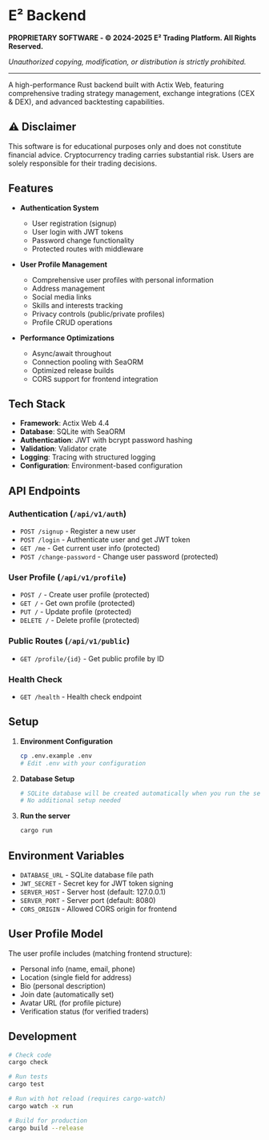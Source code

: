 # E² Backend

**PROPRIETARY SOFTWARE - © 2024-2025 E² Trading Platform. All Rights Reserved.**

*Unauthorized copying, modification, or distribution is strictly prohibited.*

---

A high-performance Rust backend built with Actix Web, featuring comprehensive trading strategy management, exchange integrations (CEX & DEX), and advanced backtesting capabilities.

## ⚠️ Disclaimer

This software is for educational purposes only and does not constitute financial advice. Cryptocurrency trading carries substantial risk. Users are solely responsible for their trading decisions.

## Features

- **Authentication System**
  - User registration (signup)
  - User login with JWT tokens
  - Password change functionality
  - Protected routes with middleware

- **User Profile Management**
  - Comprehensive user profiles with personal information
  - Address management
  - Social media links
  - Skills and interests tracking
  - Privacy controls (public/private profiles)
  - Profile CRUD operations

- **Performance Optimizations**
  - Async/await throughout
  - Connection pooling with SeaORM
  - Optimized release builds
  - CORS support for frontend integration

## Tech Stack

- **Framework**: Actix Web 4.4
- **Database**: SQLite with SeaORM
- **Authentication**: JWT with bcrypt password hashing
- **Validation**: Validator crate
- **Logging**: Tracing with structured logging
- **Configuration**: Environment-based configuration

## API Endpoints

### Authentication (`/api/v1/auth`)
- `POST /signup` - Register a new user
- `POST /login` - Authenticate user and get JWT token
- `GET /me` - Get current user info (protected)
- `POST /change-password` - Change user password (protected)

### User Profile (`/api/v1/profile`)
- `POST /` - Create user profile (protected)
- `GET /` - Get own profile (protected)
- `PUT /` - Update profile (protected)
- `DELETE /` - Delete profile (protected)

### Public Routes (`/api/v1/public`)
- `GET /profile/{id}` - Get public profile by ID

### Health Check
- `GET /health` - Health check endpoint

## Setup

1. **Environment Configuration**
   ```bash
   cp .env.example .env
   # Edit .env with your configuration
   ```

2. **Database Setup**
   ```bash
   # SQLite database will be created automatically when you run the server
   # No additional setup needed
   ```

3. **Run the server**
   ```bash
   cargo run
   ```

## Environment Variables

- `DATABASE_URL` - SQLite database file path
- `JWT_SECRET` - Secret key for JWT token signing
- `SERVER_HOST` - Server host (default: 127.0.0.1)
- `SERVER_PORT` - Server port (default: 8080)
- `CORS_ORIGIN` - Allowed CORS origin for frontend

## User Profile Model

The user profile includes (matching frontend structure):
- Personal info (name, email, phone)
- Location (single field for address)
- Bio (personal description)
- Join date (automatically set)
- Avatar URL (for profile picture)
- Verification status (for verified traders)

## Development

```bash
# Check code
cargo check

# Run tests
cargo test

# Run with hot reload (requires cargo-watch)
cargo watch -x run

# Build for production
cargo build --release
```